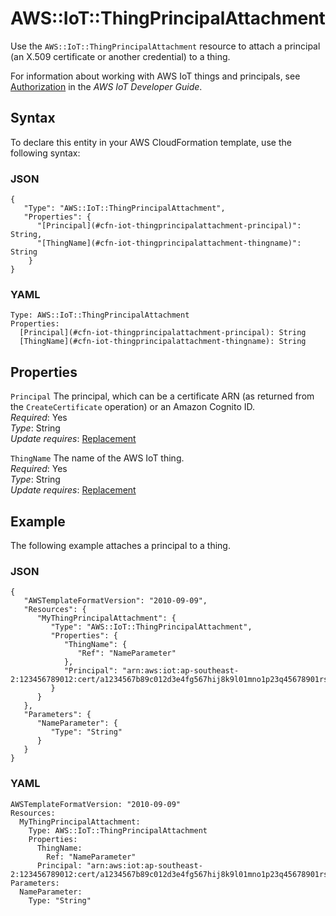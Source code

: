 # AWS::IoT::ThingPrincipalAttachment<a name="aws-resource-iot-thingprincipalattachment"></a>

Use the `AWS::IoT::ThingPrincipalAttachment` resource to attach a principal \(an X\.509 certificate or another credential\) to a thing\.

For information about working with AWS IoT things and principals, see [Authorization](https://docs.aws.amazon.com/iot/latest/developerguide/authorization.html) in the *AWS IoT Developer Guide*\.

## Syntax<a name="w4ab1c21c10d830b7"></a>

To declare this entity in your AWS CloudFormation template, use the following syntax:

### JSON<a name="aws-resource-iot-thingprincipalattachment-syntax.json"></a>

```
{
   "Type": "AWS::IoT::ThingPrincipalAttachment",
   "Properties": {
      "[Principal](#cfn-iot-thingprincipalattachment-principal)": String,
      "[ThingName](#cfn-iot-thingprincipalattachment-thingname)": String
    }
}
```

### YAML<a name="aws-resource-iot-thingprincipalattachment-syntax.yaml"></a>

```
Type: AWS::IoT::ThingPrincipalAttachment
Properties:
  [Principal](#cfn-iot-thingprincipalattachment-principal): String
  [ThingName](#cfn-iot-thingprincipalattachment-thingname): String
```

## Properties<a name="w4ab1c21c10d830b9"></a>

`Principal`  <a name="cfn-iot-thingprincipalattachment-principal"></a>
The principal, which can be a certificate ARN \(as returned from the `CreateCertificate` operation\) or an Amazon Cognito ID\.  
*Required*: Yes  
*Type*: String  
*Update requires*: [Replacement](using-cfn-updating-stacks-update-behaviors.md#update-replacement)

`ThingName`  <a name="cfn-iot-thingprincipalattachment-thingname"></a>
The name of the AWS IoT thing\.  
*Required*: Yes  
*Type*: String  
*Update requires*: [Replacement](using-cfn-updating-stacks-update-behaviors.md#update-replacement)

## Example<a name="w4ab1c21c10d830c11"></a>

The following example attaches a principal to a thing\.

### JSON<a name="aws-resource-iot-thingprincipalattachment-example.json"></a>

```
{
   "AWSTemplateFormatVersion": "2010-09-09",
   "Resources": {
      "MyThingPrincipalAttachment": {
         "Type": "AWS::IoT::ThingPrincipalAttachment",
         "Properties": {
            "ThingName": {
               "Ref": "NameParameter"
            },
            "Principal": "arn:aws:iot:ap-southeast-2:123456789012:cert/a1234567b89c012d3e4fg567hij8k9l01mno1p23q45678901rs234567890t1u2"
         }
      }
   },
   "Parameters": {
      "NameParameter": {
         "Type": "String"
      }
   }
}
```

### YAML<a name="aws-resource-iot-thingprincipalattachment-example.yaml"></a>

```
AWSTemplateFormatVersion: "2010-09-09"
Resources: 
  MyThingPrincipalAttachment: 
    Type: AWS::IoT::ThingPrincipalAttachment
    Properties: 
      ThingName: 
        Ref: "NameParameter"
      Principal: "arn:aws:iot:ap-southeast-2:123456789012:cert/a1234567b89c012d3e4fg567hij8k9l01mno1p23q45678901rs234567890t1u2"
Parameters: 
  NameParameter: 
    Type: "String"
```
